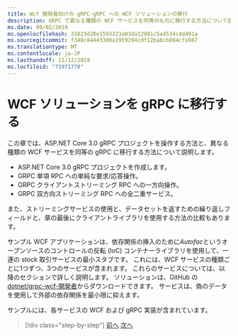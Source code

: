 ```yaml
---
title: Wcf 開発者向けの gRPC-gRPC への WCF ソリューションの移行
description: GRPC で異なる種類の WCF サービスを同等のものに移行する方法について説明します。
ms.date: 09/02/2019
ms.openlocfilehash: 33823d20e1593323a03da12981c5a4534c4d491a
ms.sourcegitcommit: f348c84443380a1959294cdf12babcb804cfa987
ms.translationtype: MT
ms.contentlocale: ja-JP
ms.lasthandoff: 11/12/2019
ms.locfileid: "73971770"
---
```

# <a name="migrate-a-wcf-solution-to-grpc"></a>WCF ソリューションを gRPC に移行する

この章では、ASP.NET Core 3.0 gRPC プロジェクトを操作する方法と、異なる種類の WCF サービスを同等の gRPC に移行する方法について説明します。

- ASP.NET Core 3.0 gRPC プロジェクトを作成します。
- GRPC 単項 RPC への単純な要求/応答操作。
- GRPC クライアントストリーミング RPC への一方向操作。
- GRPC 双方向ストリーミング RPC への全二重サービス。

また、ストリーミングサービスの使用と、データセットを返すための繰り返しフィールドと、章の最後にクライアントライブラリを使用する方法の比較もあります。

サンプル WCF アプリケーションは、依存関係の挿入のために*Autofac*というオープンソースのコントロールの反転 (IoC) コンテナーライブラリを使用して、一連の stock 取引サービスの最小スタブです。 これには、WCF サービスの種類ごとに1つずつ、3つのサービスが含まれます。 これらのサービスについては、以降のセクションで詳しく説明します。 ソリューションは、GitHub の[dotnet/grpc-wcf-開発者](https://github.com/dotnet-architecture/grpc-for-wcf-developers)からダウンロードできます。 サービスは、偽のデータを使用して外部の依存関係を最小限に抑えます。

サンプルには、各サービスの WCF および gRPC 実装が含まれています。

>[!div class="step-by-step"]
>[前へ](ws-protocols.md)
>[次へ](create-project.md)
